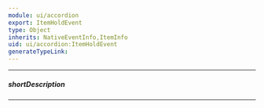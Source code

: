 ```yaml
---
module: ui/accordion
export: ItemHoldEvent
type: Object
inherits: NativeEventInfo,ItemInfo
uid: ui/accordion:ItemHoldEvent
generateTypeLink: 
---
```

---
##### shortDescription
<!-- Description goes here -->

---
<!-- Description goes here -->